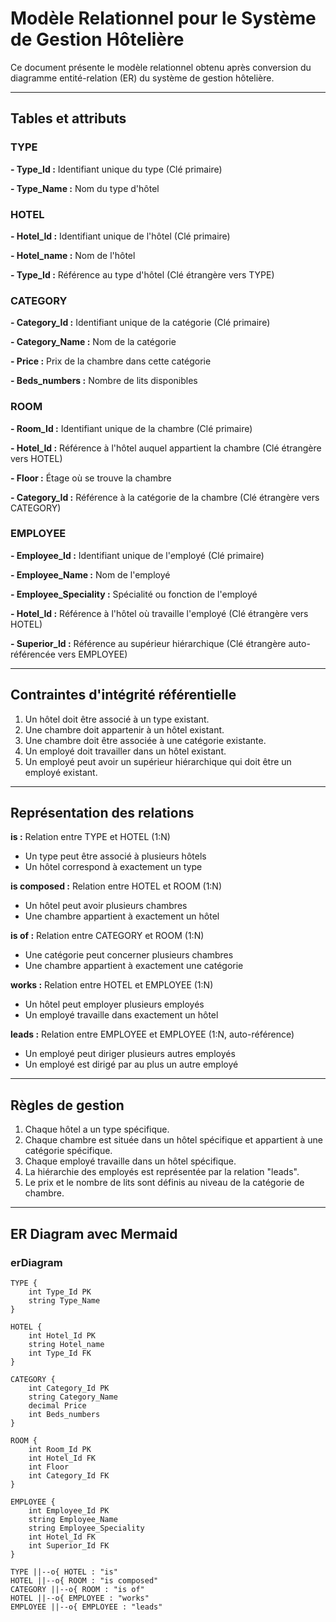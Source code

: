 # Modèle Relationnel pour le Système de Gestion Hôtelière

Ce document présente le modèle relationnel obtenu après conversion du diagramme entité-relation (ER) du système de gestion hôtelière.

---

## Tables et attributs

### TYPE

**- Type_Id :** Identifiant unique du type (Clé primaire)

**- Type_Name :** Nom du type d'hôtel

### HOTEL

**- Hotel_Id :** Identifiant unique de l'hôtel (Clé primaire)

**- Hotel_name :** Nom de l'hôtel

**- Type_Id :** Référence au type d'hôtel (Clé étrangère vers TYPE)

### CATEGORY

**- Category_Id :** Identifiant unique de la catégorie (Clé primaire)

**- Category_Name :** Nom de la catégorie

**- Price :** Prix de la chambre dans cette catégorie

**- Beds_numbers :** Nombre de lits disponibles

### ROOM

**- Room_Id :** Identifiant unique de la chambre (Clé primaire)

**- Hotel_Id :** Référence à l'hôtel auquel appartient la chambre (Clé étrangère vers HOTEL)

**- Floor :** Étage où se trouve la chambre

**- Category_Id :** Référence à la catégorie de la chambre (Clé étrangère vers CATEGORY)

### EMPLOYEE

**- Employee_Id :** Identifiant unique de l'employé (Clé primaire)

**- Employee_Name :** Nom de l'employé

**- Employee_Speciality :** Spécialité ou fonction de l'employé

**- Hotel_Id :** Référence à l'hôtel où travaille l'employé (Clé étrangère vers HOTEL)

**- Superior_Id :** Référence au supérieur hiérarchique (Clé étrangère auto-référencée vers EMPLOYEE)

---

## Contraintes d'intégrité référentielle

1. Un hôtel doit être associé à un type existant.
2. Une chambre doit appartenir à un hôtel existant.
3. Une chambre doit être associée à une catégorie existante.
4. Un employé doit travailler dans un hôtel existant.
5. Un employé peut avoir un supérieur hiérarchique qui doit être un employé existant.

---

## Représentation des relations

**is :** Relation entre TYPE et HOTEL (1:N)

- Un type peut être associé à plusieurs hôtels
- Un hôtel correspond à exactement un type

**is composed :** Relation entre HOTEL et ROOM (1:N)

- Un hôtel peut avoir plusieurs chambres
- Une chambre appartient à exactement un hôtel

**is of :** Relation entre CATEGORY et ROOM (1:N)

- Une catégorie peut concerner plusieurs chambres
- Une chambre appartient à exactement une catégorie

**works :** Relation entre HOTEL et EMPLOYEE (1:N)

- Un hôtel peut employer plusieurs employés
- Un employé travaille dans exactement un hôtel

**leads :** Relation entre EMPLOYEE et EMPLOYEE (1:N, auto-référence)

- Un employé peut diriger plusieurs autres employés
- Un employé est dirigé par au plus un autre employé

---

## Règles de gestion

1. Chaque hôtel a un type spécifique.
2. Chaque chambre est située dans un hôtel spécifique et appartient à une catégorie spécifique.
3. Chaque employé travaille dans un hôtel spécifique.
4. La hiérarchie des employés est représentée par la relation "leads".
5. Le prix et le nombre de lits sont définis au niveau de la catégorie de chambre.

---

## ER Diagram avec Mermaid

### erDiagram

    TYPE {
        int Type_Id PK
        string Type_Name
    }
    
    HOTEL {
        int Hotel_Id PK
        string Hotel_name
        int Type_Id FK
    }
    
    CATEGORY {
        int Category_Id PK
        string Category_Name
        decimal Price
        int Beds_numbers
    }
    
    ROOM {
        int Room_Id PK
        int Hotel_Id FK
        int Floor
        int Category_Id FK
    }
    
    EMPLOYEE {
        int Employee_Id PK
        string Employee_Name
        string Employee_Speciality
        int Hotel_Id FK
        int Superior_Id FK
    }
    
    TYPE ||--o{ HOTEL : "is"
    HOTEL ||--o{ ROOM : "is composed"
    CATEGORY ||--o{ ROOM : "is of"
    HOTEL ||--o{ EMPLOYEE : "works"
    EMPLOYEE ||--o{ EMPLOYEE : "leads"
